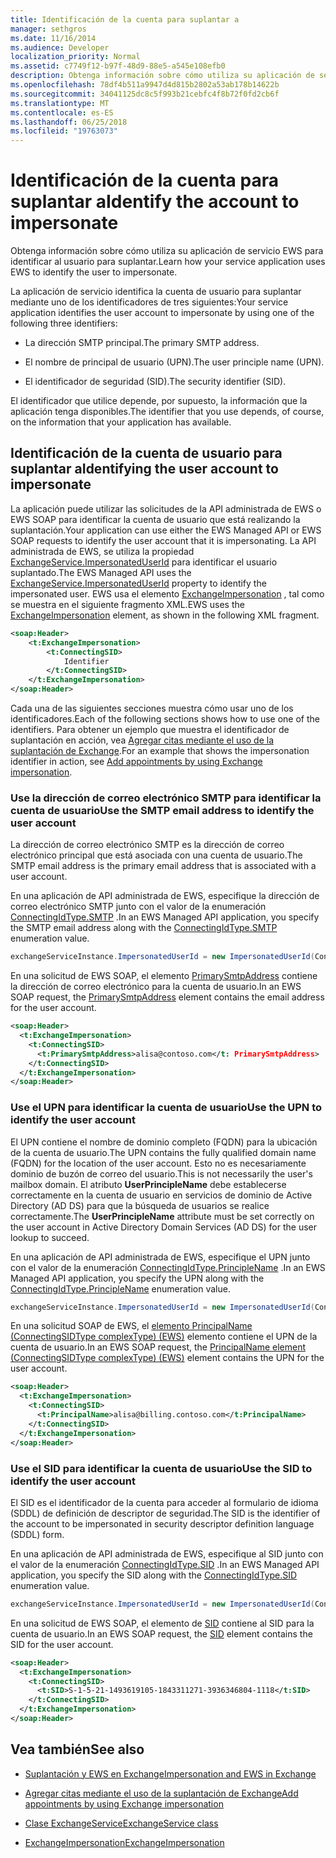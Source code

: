 ```yaml
---
title: Identificación de la cuenta para suplantar a
manager: sethgros
ms.date: 11/16/2014
ms.audience: Developer
localization_priority: Normal
ms.assetid: c7749f12-b97f-48d9-88e5-a545e108efb0
description: Obtenga información sobre cómo utiliza su aplicación de servicio EWS para identificar al usuario para suplantar.
ms.openlocfilehash: 78df4b511a9947d4d815b2802a53ab178b14622b
ms.sourcegitcommit: 34041125dc8c5f993b21cebfc4f8b72f0fd2cb6f
ms.translationtype: MT
ms.contentlocale: es-ES
ms.lasthandoff: 06/25/2018
ms.locfileid: "19763073"
---
```

# <a name="identify-the-account-to-impersonate"></a><span data-ttu-id="f74fc-103">Identificación de la cuenta para suplantar a</span><span class="sxs-lookup"><span data-stu-id="f74fc-103">Identify the account to impersonate</span></span>

<span data-ttu-id="f74fc-104">Obtenga información sobre cómo utiliza su aplicación de servicio EWS para identificar al usuario para suplantar.</span><span class="sxs-lookup"><span data-stu-id="f74fc-104">Learn how your service application uses EWS to identify the user to impersonate.</span></span>
  
<span data-ttu-id="f74fc-105">La aplicación de servicio identifica la cuenta de usuario para suplantar mediante uno de los identificadores de tres siguientes:</span><span class="sxs-lookup"><span data-stu-id="f74fc-105">Your service application identifies the user account to impersonate by using one of the following three identifiers:</span></span>
  
- <span data-ttu-id="f74fc-106">La dirección SMTP principal.</span><span class="sxs-lookup"><span data-stu-id="f74fc-106">The primary SMTP address.</span></span>
    
- <span data-ttu-id="f74fc-107">El nombre de principal de usuario (UPN).</span><span class="sxs-lookup"><span data-stu-id="f74fc-107">The user principle name (UPN).</span></span>
    
- <span data-ttu-id="f74fc-108">El identificador de seguridad (SID).</span><span class="sxs-lookup"><span data-stu-id="f74fc-108">The security identifier (SID).</span></span>
    
<span data-ttu-id="f74fc-109">El identificador que utilice depende, por supuesto, la información que la aplicación tenga disponibles.</span><span class="sxs-lookup"><span data-stu-id="f74fc-109">The identifier that you use depends, of course, on the information that your application has available.</span></span>
  
## <a name="identifying-the-user-account-to-impersonate"></a><span data-ttu-id="f74fc-110">Identificación de la cuenta de usuario para suplantar a</span><span class="sxs-lookup"><span data-stu-id="f74fc-110">Identifying the user account to impersonate</span></span>

<span data-ttu-id="f74fc-111">La aplicación puede utilizar las solicitudes de la API administrada de EWS o EWS SOAP para identificar la cuenta de usuario que está realizando la suplantación.</span><span class="sxs-lookup"><span data-stu-id="f74fc-111">Your application can use either the EWS Managed API or EWS SOAP requests to identify the user account that it is impersonating.</span></span> <span data-ttu-id="f74fc-112">La API administrada de EWS, se utiliza la propiedad [ExchangeService.ImpersonatedUserId](http://msdn.microsoft.com/es-es/library/microsoft.exchange.webservices.data.exchangeservice.impersonateduserid.aspx) para identificar el usuario suplantado.</span><span class="sxs-lookup"><span data-stu-id="f74fc-112">The EWS Managed API uses the [ExchangeService.ImpersonatedUserId](http://msdn.microsoft.com/es-es/library/microsoft.exchange.webservices.data.exchangeservice.impersonateduserid.aspx) property to identify the impersonated user.</span></span> <span data-ttu-id="f74fc-113">EWS usa el elemento [ExchangeImpersonation](http://msdn.microsoft.com/library/d8cbac49-47d0-4745-a2a7-545d33f8da93%28Office.15%29.aspx) , tal como se muestra en el siguiente fragmento XML.</span><span class="sxs-lookup"><span data-stu-id="f74fc-113">EWS uses the [ExchangeImpersonation](http://msdn.microsoft.com/library/d8cbac49-47d0-4745-a2a7-545d33f8da93%28Office.15%29.aspx) element, as shown in the following XML fragment.</span></span> 
  
```XML
<soap:Header>
    <t:ExchangeImpersonation>
        <t:ConnectingSID>
            Identifier
        </t:ConnectingSID>
    </t:ExchangeImpersonation>
</soap:Header>
```

<span data-ttu-id="f74fc-114">Cada una de las siguientes secciones muestra cómo usar uno de los identificadores.</span><span class="sxs-lookup"><span data-stu-id="f74fc-114">Each of the following sections shows how to use one of the identifiers.</span></span> <span data-ttu-id="f74fc-115">Para obtener un ejemplo que muestra el identificador de suplantación en acción, vea [Agregar citas mediante el uso de la suplantación de Exchange](how-to-add-appointments-by-using-exchange-impersonation.md).</span><span class="sxs-lookup"><span data-stu-id="f74fc-115">For an example that shows the impersonation identifier in action, see [Add appointments by using Exchange impersonation](how-to-add-appointments-by-using-exchange-impersonation.md).</span></span>
  
### <a name="use-the-smtp-email-address-to-identify-the-user-account"></a><span data-ttu-id="f74fc-116">Use la dirección de correo electrónico SMTP para identificar la cuenta de usuario</span><span class="sxs-lookup"><span data-stu-id="f74fc-116">Use the SMTP email address to identify the user account</span></span>

<span data-ttu-id="f74fc-117">La dirección de correo electrónico SMTP es la dirección de correo electrónico principal que está asociada con una cuenta de usuario.</span><span class="sxs-lookup"><span data-stu-id="f74fc-117">The SMTP email address is the primary email address that is associated with a user account.</span></span>
  
<span data-ttu-id="f74fc-118">En una aplicación de API administrada de EWS, especifique la dirección de correo electrónico SMTP junto con el valor de la enumeración [ConnectingIdType.SMTP](http://msdn.microsoft.com/es-es/library/microsoft.exchange.webservices.data.connectingidtype.aspx) .</span><span class="sxs-lookup"><span data-stu-id="f74fc-118">In an EWS Managed API application, you specify the SMTP email address along with the [ConnectingIdType.SMTP](http://msdn.microsoft.com/es-es/library/microsoft.exchange.webservices.data.connectingidtype.aspx) enumeration value.</span></span> 
  
```cs
exchangeServiceInstance.ImpersonatedUserId = new ImpersonatedUserId(ConnectingIdType.SMTP, "alisa@contoso.com");
```

<span data-ttu-id="f74fc-119">En una solicitud de EWS SOAP, el elemento [PrimarySmtpAddress](http://msdn.microsoft.com/library/eee79904-9412-4e61-b9b8-aff0ce25fade%28Office.15%29.aspx) contiene la dirección de correo electrónico para la cuenta de usuario.</span><span class="sxs-lookup"><span data-stu-id="f74fc-119">In an EWS SOAP request, the [PrimarySmtpAddress](http://msdn.microsoft.com/library/eee79904-9412-4e61-b9b8-aff0ce25fade%28Office.15%29.aspx) element contains the email address for the user account.</span></span> 
  
```XML
<soap:Header>
  <t:ExchangeImpersonation>
    <t:ConnectingSID>
      <t:PrimarySmtpAddress>alisa@contoso.com</t: PrimarySmtpAddress>
    </t:ConnectingSID>
  </t:ExchangeImpersonation>
</soap:Header>
```

### <a name="use-the-upn-to-identify-the-user-account"></a><span data-ttu-id="f74fc-120">Use el UPN para identificar la cuenta de usuario</span><span class="sxs-lookup"><span data-stu-id="f74fc-120">Use the UPN to identify the user account</span></span>

<span data-ttu-id="f74fc-121">El UPN contiene el nombre de dominio completo (FQDN) para la ubicación de la cuenta de usuario.</span><span class="sxs-lookup"><span data-stu-id="f74fc-121">The UPN contains the fully qualified domain name (FQDN) for the location of the user account.</span></span> <span data-ttu-id="f74fc-122">Esto no es necesariamente dominio de buzón de correo del usuario.</span><span class="sxs-lookup"><span data-stu-id="f74fc-122">This is not necessarily the user's mailbox domain.</span></span> <span data-ttu-id="f74fc-123">El atributo **UserPrincipleName** debe establecerse correctamente en la cuenta de usuario en servicios de dominio de Active Directory (AD DS) para que la búsqueda de usuarios se realice correctamente.</span><span class="sxs-lookup"><span data-stu-id="f74fc-123">The **UserPrincipleName** attribute must be set correctly on the user account in Active Directory Domain Services (AD DS) for the user lookup to succeed.</span></span> 
  
<span data-ttu-id="f74fc-124">En una aplicación de API administrada de EWS, especifique el UPN junto con el valor de la enumeración [ConnectingIdType.PrincipleName](http://msdn.microsoft.com/es-es/library/microsoft.exchange.webservices.data.connectingidtype.aspx) .</span><span class="sxs-lookup"><span data-stu-id="f74fc-124">In an EWS Managed API application, you specify the UPN along with the [ConnectingIdType.PrincipleName](http://msdn.microsoft.com/es-es/library/microsoft.exchange.webservices.data.connectingidtype.aspx) enumeration value.</span></span> 
  
```cs
exchangeServiceInstance.ImpersonatedUserId = new ImpersonatedUserId(ConnectingIdType.PrincipleName, "alias@billing.contoso.com");
```

<span data-ttu-id="f74fc-125">En una solicitud SOAP de EWS, el [elemento PrincipalName (ConnectingSIDType complexType) (EWS)](http://msdn.microsoft.com/library/6aac5388-c971-817b-b0bb-095a2639c6de%28Office.15%29.aspx) elemento contiene el UPN de la cuenta de usuario.</span><span class="sxs-lookup"><span data-stu-id="f74fc-125">In an EWS SOAP request, the [PrincipalName element (ConnectingSIDType complexType) (EWS)](http://msdn.microsoft.com/library/6aac5388-c971-817b-b0bb-095a2639c6de%28Office.15%29.aspx) element contains the UPN for the user account.</span></span> 
  
```XML
<soap:Header>
  <t:ExchangeImpersonation>
    <t:ConnectingSID>
      <t:PrincipalName>alisa@billing.contoso.com</t:PrincipalName>
    </t:ConnectingSID>
  </t:ExchangeImpersonation>
</soap:Header>
```

### <a name="use-the-sid-to-identify-the-user-account"></a><span data-ttu-id="f74fc-126">Use el SID para identificar la cuenta de usuario</span><span class="sxs-lookup"><span data-stu-id="f74fc-126">Use the SID to identify the user account</span></span>

<span data-ttu-id="f74fc-127">El SID es el identificador de la cuenta para acceder al formulario de idioma (SDDL) de definición de descriptor de seguridad.</span><span class="sxs-lookup"><span data-stu-id="f74fc-127">The SID is the identifier of the account to be impersonated in security descriptor definition language (SDDL) form.</span></span>
  
<span data-ttu-id="f74fc-128">En una aplicación de API administrada de EWS, especifique al SID junto con el valor de la enumeración [ConnectingIdType.SID](http://msdn.microsoft.com/es-es/library/microsoft.exchange.webservices.data.connectingidtype.aspx) .</span><span class="sxs-lookup"><span data-stu-id="f74fc-128">In an EWS Managed API application, you specify the SID along with the [ConnectingIdType.SID](http://msdn.microsoft.com/es-es/library/microsoft.exchange.webservices.data.connectingidtype.aspx) enumeration value.</span></span> 
  
```cs
exchangeServiceInstance.ImpersonatedUserId = new ImpersonatedUserId(ConnectingIdType.SID, "S-1-5-21-1493619105-1843311271-3936346804-1118");
```

<span data-ttu-id="f74fc-129">En una solicitud de EWS SOAP, el elemento de [SID](http://msdn.microsoft.com/library/2f33b29b-163b-4106-a74d-6fb76ec38951%28Office.15%29.aspx) contiene al SID para la cuenta de usuario.</span><span class="sxs-lookup"><span data-stu-id="f74fc-129">In an EWS SOAP request, the [SID](http://msdn.microsoft.com/library/2f33b29b-163b-4106-a74d-6fb76ec38951%28Office.15%29.aspx) element contains the SID for the user account.</span></span> 
  
```XML
<soap:Header>
  <t:ExchangeImpersonation>
    <t:ConnectingSID>
      <t:SID>S-1-5-21-1493619105-1843311271-3936346804-1118</t:SID>
    </t:ConnectingSID>
  </t:ExchangeImpersonation>
</soap:Header>
```

## <a name="see-also"></a><span data-ttu-id="f74fc-130">Vea también</span><span class="sxs-lookup"><span data-stu-id="f74fc-130">See also</span></span>


- [<span data-ttu-id="f74fc-131">Suplantación y EWS en Exchange</span><span class="sxs-lookup"><span data-stu-id="f74fc-131">Impersonation and EWS in Exchange</span></span>](impersonation-and-ews-in-exchange.md)
    
- [<span data-ttu-id="f74fc-132">Agregar citas mediante el uso de la suplantación de Exchange</span><span class="sxs-lookup"><span data-stu-id="f74fc-132">Add appointments by using Exchange impersonation</span></span>](how-to-add-appointments-by-using-exchange-impersonation.md)
    
- [<span data-ttu-id="f74fc-133">Clase ExchangeService</span><span class="sxs-lookup"><span data-stu-id="f74fc-133">ExchangeService class</span></span>](http://msdn.microsoft.com/es-es/library/microsoft.exchange.webservices.data.exchangeservice.aspx)
    
- [<span data-ttu-id="f74fc-134">ExchangeImpersonation</span><span class="sxs-lookup"><span data-stu-id="f74fc-134">ExchangeImpersonation</span></span>](http://msdn.microsoft.com/library/d8cbac49-47d0-4745-a2a7-545d33f8da93%28Office.15%29.aspx)
    

